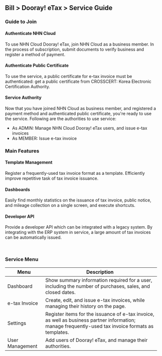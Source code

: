 ## Bill > Dooray! eTax > Service Guide 

### Guide to Join 

#### Authenticate NHN Cloud 
To use NHN Cloud Dooray! eTax, join NHN Cloud as a business member. 
In the process of subscription, submit documents to verify business and register a method of payment. 

#### Authenticate Public Certificate 
To use the service, a public certificate for e-tax invoice must be authenticated: get a public certificate from CROSSCERT: Korea Electronic Certification Authority. 

#### Service Authority 
Now that you have joined NHN Cloud as business member, and registered a payment method and authenticated public certificate, you're ready to use the service. Following are the authorities to use service:  

- As ADMIN: Manage NHN Cloud Dooray! eTax users, and issue e-tax invoices  
- As MEMBER: Issue e-tax invoice  

### Main Features 

#### Template Management  
Register a frequently-used tax invoice format as a template. 
Efficiently improve repetitive task of tax invoice issuance.  

#### Dashboards
Easily find monthly statistics on the issuance of tax invoice, public notice, and mileage collection on a single screen, and execute shortcuts.  

#### Developer API
Provide a developer API which can be integrated with a legacy system. 
By integrating with the ERP system in service, a large amount of tax invoices can be automatically issued.  

<br/>

### Service Menu 

| Menu | Description |
| --- | --- |
| Dashboard | Show summary information required for a user, including the number of purchases, sales, and closed dates. |
| e-tax Invoice | Create, edit, and issue e-tax invoices, while managing their history on the page. |
| Settings | Register items for the issuance of e-tax invoice, as well as business partner information; manage frequently-used tax invoice formats as templates. |
| User Management | Add users of Dooray! eTax, and manage their authorities. |
